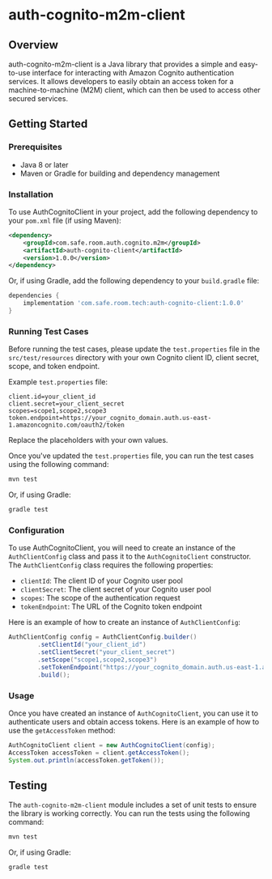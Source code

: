 

**auth-cognito-m2m-client**
=====================

**Overview**
------------

auth-cognito-m2m-client is a Java library that provides a simple and easy-to-use interface for interacting with Amazon Cognito authentication services. It allows developers to easily obtain an access token for a machine-to-machine (M2M) client, which can then be used to access other secured services.

**Getting Started**
-------------------

### Prerequisites

* Java 8 or later
* Maven or Gradle for building and dependency management

### Installation

To use AuthCognitoClient in your project, add the following dependency to your `pom.xml` file (if using Maven):
```xml
<dependency>
    <groupId>com.safe.room.auth.cognito.m2m</groupId>
    <artifactId>auth-cognito-client</artifactId>
    <version>1.0.0</version>
</dependency>
```
Or, if using Gradle, add the following dependency to your `build.gradle` file:
```groovy
dependencies {
    implementation 'com.safe.room.tech:auth-cognito-client:1.0.0'
}
```
### Running Test Cases

Before running the test cases, please update the `test.properties` file in the `src/test/resources` directory with your own Cognito client ID, client secret, scope, and token endpoint.

Example `test.properties` file:
```properties
client.id=your_client_id
client.secret=your_client_secret
scopes=scope1,scope2,scope3
token.endpoint=https://your_cognito_domain.auth.us-east-1.amazoncognito.com/oauth2/token
```
Replace the placeholders with your own values.

Once you've updated the `test.properties` file, you can run the test cases using the following command:
```bash
mvn test
```
Or, if using Gradle:
```bash
gradle test
```
### Configuration

To use AuthCognitoClient, you will need to create an instance of the `AuthClientConfig` class and pass it to the `AuthCognitoClient` constructor. The `AuthClientConfig` class requires the following properties:

* `clientId`: The client ID of your Cognito user pool
* `clientSecret`: The client secret of your Cognito user pool
* `scopes`: The scope of the authentication request
* `tokenEndpoint`: The URL of the Cognito token endpoint

Here is an example of how to create an instance of `AuthClientConfig`:
```java
AuthClientConfig config = AuthClientConfig.builder()
        .setClientId("your_client_id")
        .setClientSecret("your_client_secret")
        .setScope("scope1,scope2,scope3")
        .setTokenEndpoint("https://your_cognito_domain.auth.us-east-1.amazoncognito.com/oauth2/token")
        .build();
```
### Usage

Once you have created an instance of `AuthCognitoClient`, you can use it to authenticate users and obtain access tokens. Here is an example of how to use the `getAccessToken` method:
```java
AuthCognitoClient client = new AuthCognitoClient(config);
AccessToken accessToken = client.getAccessToken();
System.out.println(accessToken.getToken());
```
**Testing**
------------

The `auth-cognito-m2m-client` module includes a set of unit tests to ensure the library is working correctly. You can run the tests using the following command:
```bash
mvn test
```
Or, if using Gradle:
```bash
gradle test
```
